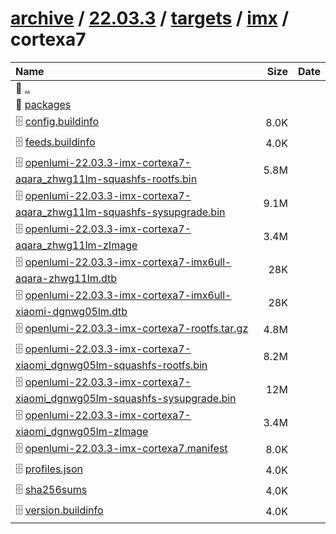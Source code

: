 ---
---

# [archive](/archive/) / [22.03.3](/archive/22.03.3/) / [targets](/archive/22.03.3/targets/) / [imx](/archive/22.03.3/targets/imx/) / cortexa7


| Name | Size | Date |
|:---|---:|---|
| 📁 [..](../) | | |
| 📁 [packages](packages) | | |
| 🗄️ [config.buildinfo](./config.buildinfo) | 8.0K | |
| 🗄️ [feeds.buildinfo](./feeds.buildinfo) | 4.0K | |
| 🗄️ [openlumi-22.03.3-imx-cortexa7-aqara_zhwg11lm-squashfs-rootfs.bin](./openlumi-22.03.3-imx-cortexa7-aqara_zhwg11lm-squashfs-rootfs.bin) | 5.8M | |
| 🗄️ [openlumi-22.03.3-imx-cortexa7-aqara_zhwg11lm-squashfs-sysupgrade.bin](./openlumi-22.03.3-imx-cortexa7-aqara_zhwg11lm-squashfs-sysupgrade.bin) | 9.1M | |
| 🗄️ [openlumi-22.03.3-imx-cortexa7-aqara_zhwg11lm-zImage](./openlumi-22.03.3-imx-cortexa7-aqara_zhwg11lm-zImage) | 3.4M | |
| 🗄️ [openlumi-22.03.3-imx-cortexa7-imx6ull-aqara-zhwg11lm.dtb](./openlumi-22.03.3-imx-cortexa7-imx6ull-aqara-zhwg11lm.dtb) | 28K | |
| 🗄️ [openlumi-22.03.3-imx-cortexa7-imx6ull-xiaomi-dgnwg05lm.dtb](./openlumi-22.03.3-imx-cortexa7-imx6ull-xiaomi-dgnwg05lm.dtb) | 28K | |
| 🗄️ [openlumi-22.03.3-imx-cortexa7-rootfs.tar.gz](./openlumi-22.03.3-imx-cortexa7-rootfs.tar.gz) | 4.8M | |
| 🗄️ [openlumi-22.03.3-imx-cortexa7-xiaomi_dgnwg05lm-squashfs-rootfs.bin](./openlumi-22.03.3-imx-cortexa7-xiaomi_dgnwg05lm-squashfs-rootfs.bin) | 8.2M | |
| 🗄️ [openlumi-22.03.3-imx-cortexa7-xiaomi_dgnwg05lm-squashfs-sysupgrade.bin](./openlumi-22.03.3-imx-cortexa7-xiaomi_dgnwg05lm-squashfs-sysupgrade.bin) | 12M | |
| 🗄️ [openlumi-22.03.3-imx-cortexa7-xiaomi_dgnwg05lm-zImage](./openlumi-22.03.3-imx-cortexa7-xiaomi_dgnwg05lm-zImage) | 3.4M | |
| 🗄️ [openlumi-22.03.3-imx-cortexa7.manifest](./openlumi-22.03.3-imx-cortexa7.manifest) | 8.0K | |
| 🗄️ [profiles.json](./profiles.json) | 4.0K | |
| 🗄️ [sha256sums](./sha256sums) | 4.0K | |
| 🗄️ [version.buildinfo](./version.buildinfo) | 4.0K | |

